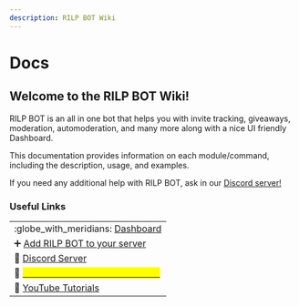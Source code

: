 ```yaml
---
description: RILP BOT Wiki
---
```


# Docs

## Welcome to the RILP BOT Wiki!

RILP BOT is an all in one bot that helps you with invite tracking, giveaways, moderation, automoderation, and many more along with a nice UI friendly Dashboard.

This documentation provides information on each module/command, including the description, usage, and examples.

If you need any additional help with RILP BOT, ask in our [Discord server!](https://rilp-bot.tech/support)

### Useful Links

|                                                                                                                                         |
| --------------------------------------------------------------------------------------------------------------------------------------- |
| :globe\_with\_meridians: [Dashboard](https://rilp-bot.tech)                                                                             |
| ➕ [Add RILP BOT to your server](https://rilp-bot.tech/invite)                                                                           |
| 🤝 [Discord Server](https://rilp-bot.tech/support)                                                                                      |
| 👑 [<mark style="color:yellow;">Subscribe to RILP BOT Premium</mark>](https://rilp-bot.tech/premium)<mark style="color:yellow;"></mark> |
| 🔗 [YouTube Tutorials](https://youtube.com/playlist?list=PLcVFK36D5C4UsVEzHTRRFZkftdJ1c\_R9O)                                           |

